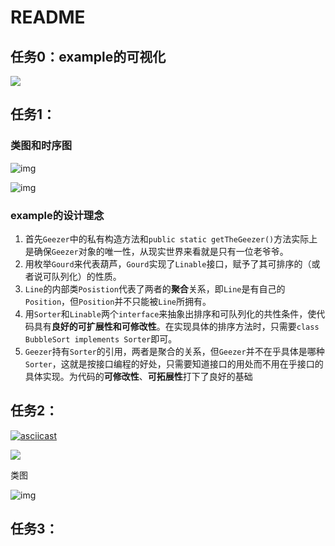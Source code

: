 # README

## 任务0：example的可视化

<a href="https://asciinema.org/a/436647" target="_blank"><img src="../../../../../../../Typora Image/436647-163215777334210.svg" /></a>



## 任务1：

### 类图和时序图



![img](http://www.plantuml.com/plantuml/png/VPAz3jCm4CVtUuhR-91AHwGCg7Jfme0ei2069p5fX6D7_X2K28bAHM91Oc3g2_00B4Yy3bNx6DZnsGgDn9BSdV_tyvtlLiOoRLqduCxEsjuKosKlc0oH1vNgbfLWnYpgbZMQTG2ZYsjNbe9lbRPSKsZ3-OViF6ab9_EfCgrjbOHMUl4RLl5modpw948aY114jLWW1Gky7axdRr_m4SG0tlU7qm8AKbvEnp-_Fbr-V2qInsFIPGMUF_-y7hxZGm-YM22DfHP9bH4GmY4_rr_WvVSnrh5HJjTJ-3pVgu1Brs7K3g5NrEEt6Ryb933sP00qt8xwzVuPas_ltWCTVrPjhMvbuqt3RKhqtaUOF3WEcVdgTQOQWDvPh_NmVr5MFTQQxQUONDEGtqZGiCBD58iPitdYS5DTS-kzPCBDiccg0mZ5wj2XzobPC6foldNnINsV36936BOM4gJCqa1yn_h_WcbT1Y33xdYqqiePsa-V-poTnM54WRVzE_4NuPgUQSFf1lwULyx6bbTSrguJVm40)

![img](http://www.plantuml.com/plantuml/png/FCYX3W8n30PWtwUOGntp288xW-C9olRdMDAjHziPdfv02FBxBXviCRiG7HuHkvzoteN7fuv5UtOy9qR1KXjlnfs8IwYb5NZ1VhYfnH_NDa2LW-_iIAjEgrHK12MQ3a-Y6n5zFotdzy3AhPvDsVTaH_EJ7QjUJ5pzeclPqpahNiwO_xHZ-ils7YukY5KWjH2MbSBJ_jKl6XgVTsm7egVjkvxDNOfG17OCI15SnSk6pcVTAv_rJNgwg__vh9PdqtO-spmLgW7k0eLdFPrFTlSzNRByQSU6fnlwGSgNxWMwulsUHeHQaEE1rczeWqi33NooV-6pnlL0Bm1r0kMVx5ZBvP2Qbm8CGG00)



### example的设计理念

1. 首先`Geezer`中的私有构造方法和`public static getTheGeezer()`方法实际上是确保`Geezer`对象的唯一性，从现实世界来看就是只有一位老爷爷。
2. 用枚举`Gourd`来代表葫芦，`Gourd`实现了`Linable`接口，赋予了其可排序的（或者说可队列化）的性质。
3. `Line`的内部类`Posistion`代表了两者的**聚合**关系，即`Line`是有自己的`Position`，但`Position`并不只能被`Line`所拥有。
4. 用`Sorter`和`Linable`两个`interface`来抽象出排序和可队列化的共性条件，使代码具有**良好的可扩展性和可修改性**。在实现具体的排序方法时，只需要`class BubbleSort implements Sorter`即可。
5. `Geezer`持有`Sorter`的引用，两者是聚合的关系，但`Geezer`并不在乎具体是哪种`Sorter`，这就是按接口编程的好处，只需要知道接口的用处而不用在乎接口的具体实现。为代码的**可修改性**、**可拓展性**打下了良好的基础



## 任务2：

[![asciicast](https://asciinema.org/a/436842.svg)](https://asciinema.org/a/436842)

<a href="https://asciinema.org/a/436842" target="_blank"><img src="../../../../../../../Typora Image/436842-16321576303706.svg" /></a>

类图

![img](http://www.plantuml.com/plantuml/png/VLBDYjH04BxNK_JD7nZddXsMTJmimWgoKI_YePDfCs4xtQ6xum-3uC8ANWGFuc71imyWWY3uDBlCF8RLgKhiu3ANr4_LztrLdJhoGRhGDHfkhKDeVJQVjrgQcBbNscPUQkdzR5NBoia6e0_5iYiAhNBhWdASoeqyK-oVr6Pm7rjVXzeQg0tslfIbYbM9w2Gp8NfaZVyNFR3QkfjKeHSKmivcWWaoiJk_lFxyKHm29SHTBAQeZ3ktbnTNlzvllt_Ac6Q1ZN7gJ5n_-B4x_u8K65AUviNIrPzlkvzViSGZHkrnmMpx-mAr6JWj2Qgbo9INdN6eQHyzGS8nVIUnWRv1bF4BWwPeauSNJfepW4g5KtHktudUq4ZHCwaxXMwmUN2rgT3ravvtaFnRr1nApr-CIXwWxGBnfLJHlU-SV9lI37YaulM59WjHcNE4-Ezqn2QTRjy-Z4xF3C7QobNS46C6QybBJY-D-v42zvH02uaMks4WASRMoFXQjdk9wTesG3QiLUy0Ata-RGG-uHBz2AgZZs-adaQ9LZglc5szKMKNLAf39x6Xdt_GcufCSG2v2ekJseV5GnDKfToXS5K1KUVqU8aiQ_bAvR9H5CMh8NDCPjaB7IcpwXhz5m00)



## 任务3：

